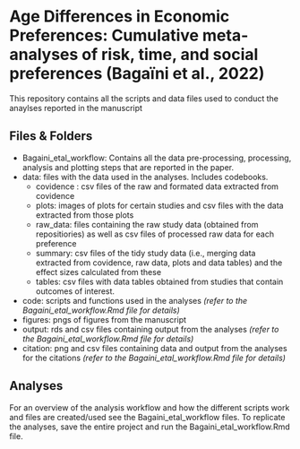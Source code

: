 # Age Differences in Economic Preferences: Cumulative meta-analyses of risk, time, and social preferences (Bagaïni et al., 2022)
This repository contains all the scripts and data files used to conduct the anaylses reported in the manuscript

 ## Files & Folders
 - Bagaini_etal_workflow: Contains all the data pre-processing, processing, analysis and plotting steps that are reported in the paper.
 - data: files with the data used in the analyses. Includes codebooks.
   - covidence : csv files of the raw and formated data extracted from covidence
   - plots: images of plots for certain studies and csv files with the data extracted from those plots
   - raw_data: files containing the raw study data (obtained from repositiories) as well as csv files of processed raw data for each preference
   - summary: csv files of the tidy study data (i.e., merging data extracted from covidence, raw data, plots and data tables) and the effect sizes calculated from these
   - tables: csv files with data tables obtained from studies that contain outcomes of interest.
 - code: scripts and functions used in the analyses *(refer to the Bagaini_etal_workflow.Rmd file for details)*
 - figures: pngs of figures from the manuscript
 - output: rds and csv files containing output from the analyses *(refer to the Bagaini_etal_workflow.Rmd file for details)*
 - citation: png and csv files containing data and output from the analyses for the citations *(refer to the Bagaini_etal_workflow.Rmd file for details)*
## Analyses
For an overview of the analysis workflow and how the different scripts work and files are created/used see the Bagaini_etal_workflow files. To replicate the analyses, save the entire project and run the Bagaini_etal_workflow.Rmd file.
